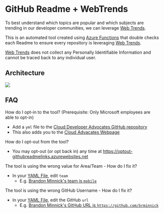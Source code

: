 # GitHub Readme + WebTrends

To best understand which topics are popular and which subjects are trending in our developer communities, we can leverage [Web Trends](https://www.webtrends.com).

This is an automated tool created using [Azure Functions](https://docs.microsoft.com/azure/azure-functions/?WT.mc_id=mobile-0000-bramin) that double checks each Readme to ensure every repository is leveraging [Web Trends](https://www.webtrends.com).

[Web Trends](https://www.webtrends.com) does not collect any Personally Identifiable Information and cannot be traced back to any individual user.

## Architecture

![](https://user-images.githubusercontent.com/13558917/89959435-40dc4480-dbf1-11ea-8c30-a4811fe819e9.png)

## FAQ 

How do I opt-in to the tool? (Prerequisite: Only Microsoft employees are able to opt-in)
- Add a `yml` file to the [Cloud Developer Advocates GitHub repository](https://github.com/MicrosoftDocs/cloud-developer-advocates/tree/live/advocates) 
- This also adds you to the [Cloud Advacates Webpage](https://developer.microsoft.com/advocates/?WT.mc_id=mobile-0000-bramin)

How do I opt-out from the tool? 
- You may opt-out (or opt back in) any time at https://optout-githubreadmelinks.azurewebsites.net

The tool is using the wrong value for Area/Team - How do I fix it?
- In your [YAML File](https://github.com/MicrosoftDocs/cloud-developer-advocates/tree/live/advocates), edit `team` 
  - E.g. [Brandon Minnick's team is `mobile`](https://github.com/MicrosoftDocs/cloud-developer-advocates/blob/ade2e92a8edf3f017ec1bfbde077137a49328297/advocates/brandon-minnick.yml#L8)

The tool is using the wrong GitHub Username - How do I fix it?
- In your [YAML File](https://github.com/MicrosoftDocs/cloud-developer-advocates/tree/live/advocates), edit the GitHub `url`
  - E.g. [Brandon Minnick's GitHub URL is `https://github.com/brminnick`](https://github.com/MicrosoftDocs/cloud-developer-advocates/blob/ade2e92a8edf3f017ec1bfbde077137a49328297/advocates/brandon-minnick.yml#L39)
